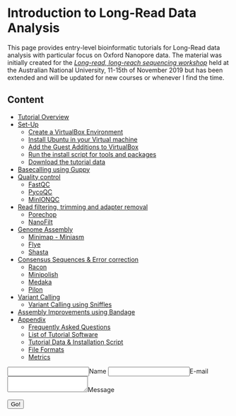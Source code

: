 # Introduction to Long-Read Data Analysis


This page provides entry-level bioinformatic tutorials for Long-Read data analysis with particular focus on Oxford Nanopore data. The material was initially created for the *[Long-read, long-reach sequencing workshop](https://cba.anu.edu.au/news-events/long-read-long-reach-sequencing-workshop)* held at the Australian National University, 11-15th of November 2019 but has been extended and will be updated for new courses or whenever I find the time.

## Content
 * [Tutorial Overview](OV.md)
 * [Set-Up](SU.md)
   * [Create a VirtualBox Environment](SU_VB.md)
   * [Install Ubuntu in your Virtual machine](SU_U.md)
   * [Add the Guest Additions to VirtualBox](SU_GA.md)
   * [Run the install script for tools and packages](SU_I.md)
   * [Download the tutorial data](SU_D.md)
 * [Basecalling using Guppy](BS_G.md)
 * [Quality control](QC.md)
   * [FastQC](QC_F.md)
   * [PycoQC](QC_P.md)
   * [MinIONQC](QC_M.md)
 * [Read filtering, trimming and adapter removal](FTR.md)
   * [Porechop](FTR_P.md)
   * [NanoFilt](FTR_N.md)
 * [Genome Assembly](ASS.md)
   * [Minimap - Miniasm](ASS_M.md)
   * [Flye](ASS_F.md)
   * [Shasta](ASS_S.md)
 * [Consensus Sequences & Error correction](EC.md)
   * [Racon](ECR_R.md)
   * [Minipolish](ECR_MI.md)
   * [Medaka](ECR_ME.md)
   * [Pilon](ECR_P.md)
 * [Variant Calling](VC.md)
   * [Variant Calling using Sniffles](VS_S.md)
 * [Assembly Improvements using Bandage](BAN.md)
 * [Appendix](APP.md)
   * [Frequently Asked Questions](FAQs.md)
   * [List of Tutorial Software](APP_TOOLS.md) 
   * [Tutorial Data & Installation Script](APP_DATA.md)
   * [File Formats](APP_FORM.md)
   * [Metrics](APP_MET.md)


<form method="POST" action="https://api.staticman.net/v2/entry/timkahlke/LongRead_tutorial/master/">
  <input name="options[redirect]" type="hidden" value="https://my-site.com">
  <!-- e.g. "2016-01-02-this-is-a-post" -->
  <input name="options[slug]" type="hidden" value="{{ page.slug }}">
  <label><input name="fields[name]" type="text">Name</label>
  <label><input name="fields[email]" type="email">E-mail</label>
  <label><textarea name="fields[message]"></textarea>Message</label>
  
  <button type="submit">Go!</button>
</form>
